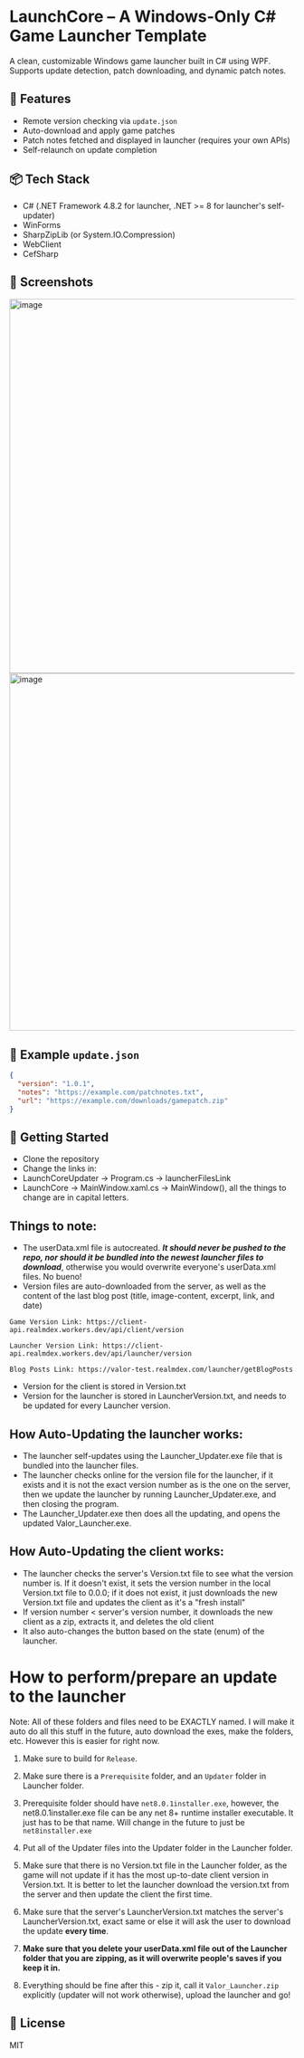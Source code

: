# LaunchCore – A Windows-Only C# Game Launcher Template

A clean, customizable Windows game launcher built in C# using WPF. Supports update detection, patch downloading, and dynamic patch notes.

## 🔧 Features
- Remote version checking via `update.json`
- Auto-download and apply game patches
- Patch notes fetched and displayed in launcher (requires your own APIs)
- Self-relaunch on update completion

## 📦 Tech Stack
- C# (.NET Framework 4.8.2 for launcher, .NET >= 8 for launcher's self-updater)
- WinForms
- SharpZipLib (or System.IO.Compression)
- WebClient
- CefSharp

## 📸 Screenshots
<img width="1274" height="662" alt="image" src="https://github.com/user-attachments/assets/34eab068-dfa8-4d8d-bb7f-859afd1e887e" />
<img width="1275" height="632" alt="image" src="https://github.com/user-attachments/assets/84771936-96be-459b-a6ce-5241e3430f76" />

## 🔗 Example `update.json`
```json
{
  "version": "1.0.1",
  "notes": "https://example.com/patchnotes.txt",
  "url": "https://example.com/downloads/gamepatch.zip"
}
```

## 🧰 Getting Started
- Clone the repository
- Change the links in:
- LaunchCoreUpdater -> Program.cs -> launcherFilesLink
- LaunchCore -> MainWindow.xaml.cs -> MainWindow(), all the things to change are in capital letters.

## Things to note:
- The userData.xml file is autocreated. ***It should never be pushed to the repo, nor should it be bundled into the newest launcher files to download***, otherwise you would overwrite everyone's userData.xml files. No bueno!
- Version files are auto-downloaded from the server, as well as the content of the last blog post (title, image-content, excerpt, link, and date)

`Game Version Link: https://client-api.realmdex.workers.dev/api/client/version`

`Launcher Version Link: https://client-api.realmdex.workers.dev/api/launcher/version`

`Blog Posts Link: https://valor-test.realmdex.com/launcher/getBlogPosts`

- Version for the client is stored in Version.txt
- Version for the launcher is stored in LauncherVersion.txt, and needs to be updated for every Launcher version.

## How Auto-Updating the launcher works:
- The launcher self-updates using the Launcher_Updater.exe file that is bundled into the launcher files. 
- The launcher checks online for the version file for the launcher, if it exists and it is not the exact version number as is the one on the server, then we update the launcher by running Launcher_Updater.exe, and then closing the program. 
- The Launcher_Updater.exe then does all the updating, and opens the updated Valor_Launcher.exe.

## How Auto-Updating the client works:
- The launcher checks the server's Version.txt file to see what the version number is. If it doesn't exist, it sets the version number in the local Version.txt file to 0.0.0; if it does not exist, it just downloads the new Version.txt file and updates the client as it's a "fresh install"
- If version number < server's version number, it downloads the new client as a zip, extracts it, and deletes the old client
- It also auto-changes the button based on the state (enum) of the launcher.


# How to perform/prepare an update to the launcher
Note: All of these folders and files need to be EXACTLY named. I will make it auto do all this stuff in the future, auto download the exes, make the folders, etc. However this is easier for right now.

1. Make sure to build for `Release`.

2. Make sure there is a `Prerequisite` folder, and an `Updater` folder in Launcher folder.

3. Prerequisite folder should have `net8.0.1installer.exe`, however, the net8.0.1installer.exe file can be any net 8+ runtime installer executable. It just has to be that name. Will change in the future to just be `net8installer.exe`

4. Put all of the Updater files into the Updater folder in the Launcher folder.

5. Make sure that there is no Version.txt file in the Launcher folder, as the game will not update if it has the most up-to-date client version in Version.txt. It is better to let the launcher download the version.txt from the server and then update the client the first time.

6. Make sure that the server's LauncherVersion.txt matches the server's LauncherVersion.txt, exact same or else it will ask the user to download the update **every time**.

7. **Make sure that you delete your userData.xml file out of the Launcher folder that you are zipping, as it will overwrite people's saves if you keep it in.**

8. Everything should be fine after this - zip it, call it `Valor_Launcher.zip` explicitly (updater will not work otherwise), upload the launcher and go! 

## 📄 License
MIT
